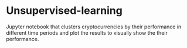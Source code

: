 # Unsupervised-learning
Jupyter notebook that clusters cryptocurrencies by their performance in different time periods and plot the results to visually show the their performance.

